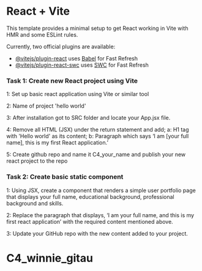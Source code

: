 # React + Vite

This template provides a minimal setup to get React working in Vite with HMR and some ESLint rules.

Currently, two official plugins are available:

- [@vitejs/plugin-react](https://github.com/vitejs/vite-plugin-react/blob/main/packages/plugin-react/README.md) uses [Babel](https://babeljs.io/) for Fast Refresh
- [@vitejs/plugin-react-swc](https://github.com/vitejs/vite-plugin-react-swc) uses [SWC](https://swc.rs/) for Fast Refresh

### Task 1: Create new React project using Vite

1: Set up basic react application using Vite or similar tool

2: Name of project 'hello world'

3: After installation got to SRC folder and locate your App.jsx file.

4: Remove all HTML (JSX) under the return statement and add; a: H1 tag with 'Hello world' as its content; b: Paragraph which says 
 ‘I am [your full name], this is my first React application.’ 

5: Create github repo and name it C4_your_name and publish your new react project to the repo

### Task 2: Create basic static component

1: Using JSX, create a component that renders a simple user portfolio page that displays your full name, educational background, professional background and skills.

2: Replace the paragraph that displays, ‘I am your full name, and this is my first react application’ with the required content mentioned above.

3: Update your GitHub repo with the new content added to your project. 

# C4_winnie_gitau
